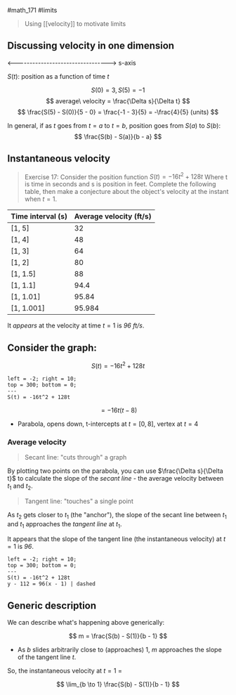 #math_171 #limits

> Using [[velocity]] to motivate limits

## Discussing velocity in one dimension

<---------------------------------> s-axis

$S(t)$: position as a function of time $t$

$$ S(0) = 3, S(5) = -1 $$
$$ average\ velocity = \frac{\Delta s}{\Delta t} $$
$$ \frac{S(5) - S(0)}{5 - 0} = \frac{-1 - 3}{5} = -\frac{4}{5} (units) $$

In general, if as $t$ goes from $t = a$ to $t = b$, position goes from $S(a)$ to $S(b)$:
$$ \frac{S(b) - S(a)}{b - a} $$

## Instantaneous velocity

> Exercise 17: Consider the position function $S(t) = -16t^2 + 128t$
> Where t is time in seconds and s is position in feet. Complete the following table, then make a conjecture about the object's velocity at the instant when $t = 1$.

| Time interval (s) | Average velocity (ft/s) |
| ------------- | ---------------- |
| \[1, 5] | 32 |
| \[1, 4] | 48 |
| \[1, 3] | 64 |
| \[1, 2] | 80 |
| \[1, 1.5] | 88 |
| \[1, 1.1] | 94.4 |
| \[1, 1.01] | 95.84 |
| \[1, 1.001] | 95.984 |

It *appears* at the velocity at time $t = 1$ is *96 ft/s*.

## Consider the graph:

$$ S(t) = -16t^2 + 128t $$

```desmos-graph
left = -2; right = 10;
top = 300; bottom = 0;
---
S(t) = -16t^2 + 128t
```

$$ = -16t(t - 8) $$
- Parabola, opens down, t-intercepts at $t = [0, 8]$, vertex at $t = 4$

### Average velocity

> Secant line: "cuts through" a graph

By plotting two points on the parabola, you can use $\frac{\Delta s}{\Delta t}$ to calculate the slope of the *secant line* - the average velocity between $t_1$ and $t_2$.

> Tangent line: "touches" a single point

As $t_2$ gets closer to $t_1$ (the "anchor"), the slope of the secant line between $t_1$ and $t_1$ approaches the *tangent line* at $t_1$.

It appears that the slope of the tangent line (the instantaneous velocity) at $t = 1$ is *96*.

```desmos-graph
left = -2; right = 10;
top = 300; bottom = 0;
---
S(t) = -16t^2 + 128t
y - 112 = 96(x - 1) | dashed
```

## Generic description

We can describe what's happening above generically:

$$ m = \frac{S(b) - S(1)}{b - 1} $$

- As $b$ slides arbitrarily close to (approaches) 1, $m$ approaches the slope of the tangent line $t$.

So, the instantaneous velocity at $t = 1$ =

$$ \lim_{b \to 1} \frac{S(b) - S(1)}{b - 1} $$